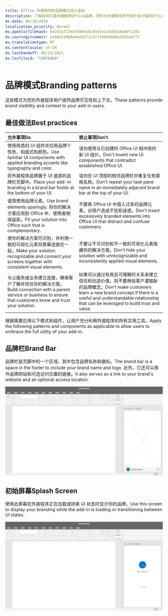 ```yaml
---
title: Office 外接程序的品牌模式设计准则
description: 了解如何打造外接程序Office品牌，同时与外接程序的可视化设计保持Office。
ms.date: 06/26/2018
localization_priority: Normal
ms.openlocfilehash: b42d3a722e4f8805e8c03d2e1a5db528a66f1202
ms.sourcegitcommit: ee9e92a968e4ad23f1e371f00d4888e4203ab772
ms.translationtype: MT
ms.contentlocale: zh-CN
ms.lasthandoff: 06/23/2021
ms.locfileid: "53076369"
---
```

# <a name="branding-patterns"></a><span data-ttu-id="bb23a-103">品牌模式</span><span class="sxs-lookup"><span data-stu-id="bb23a-103">Branding patterns</span></span>

<span data-ttu-id="bb23a-104">这些模式为您的外接程序用户提供品牌可见性和上下文。</span><span class="sxs-lookup"><span data-stu-id="bb23a-104">These patterns provide brand visibility and context to your add-in users.</span></span>

## <a name="best-practices"></a><span data-ttu-id="bb23a-105">最佳做法</span><span class="sxs-lookup"><span data-stu-id="bb23a-105">Best practices</span></span>

|<span data-ttu-id="bb23a-106">允许事项</span><span class="sxs-lookup"><span data-stu-id="bb23a-106">Do</span></span> |<span data-ttu-id="bb23a-107">禁止事项</span><span class="sxs-lookup"><span data-stu-id="bb23a-107">Don't</span></span>|
|:---- |:----|
| <span data-ttu-id="bb23a-108">使用熟悉的 UI 组件并应用品牌个性色，如版式和颜色。</span><span class="sxs-lookup"><span data-stu-id="bb23a-108">Use familiar UI components with applied branding accents like typography and color.</span></span> | <span data-ttu-id="bb23a-109">请勿使用与已创建的 Office UI 相冲突的新 UI 组价。</span><span class="sxs-lookup"><span data-stu-id="bb23a-109">Don't invent new UI components that contradict established Office UI.</span></span> |
| <span data-ttu-id="bb23a-110">将外接程序品牌置于 UI 底部的品牌栏页脚中。</span><span class="sxs-lookup"><span data-stu-id="bb23a-110">Place your add-in branding in a brand bar footer at the bottom of your UI.</span></span> | <span data-ttu-id="bb23a-111">请勿在 UI 顶部的相邻品牌栏中重复任务窗格名称。</span><span class="sxs-lookup"><span data-stu-id="bb23a-111">Don't repeat your task pane name in an immediately adjacent brand bar at the top of your UI.</span></span> |
| <span data-ttu-id="bb23a-112">谨慎使用品牌元素。</span><span class="sxs-lookup"><span data-stu-id="bb23a-112">Use brand elements sparingly.</span></span> <span data-ttu-id="bb23a-113">将你的解决方案应用到 Office 中，使两者相得益彰。</span><span class="sxs-lookup"><span data-stu-id="bb23a-113">Fit your solution into Office such that is complementary.</span></span> | <span data-ttu-id="bb23a-114">不要再 Office UI 中插入过多的品牌元素，对用户造成干扰和迷惑。</span><span class="sxs-lookup"><span data-stu-id="bb23a-114">Don't insert excessively branded elements into Office UI that distract and confuse customers.</span></span> |
| <span data-ttu-id="bb23a-115">使你的解决方案可识别，并利用一致的可视化元素将屏幕连接在一起。</span><span class="sxs-lookup"><span data-stu-id="bb23a-115">Make your solution recognizable and connect your screens together with consistent visual elements.</span></span> | <span data-ttu-id="bb23a-116">不要让不可识别和不一致的可视化元素隐藏你的解决方案。</span><span class="sxs-lookup"><span data-stu-id="bb23a-116">Don't hide your solution with unrecognizable and inconsistently applied visual elements.</span></span> |
| <span data-ttu-id="bb23a-117">与父服务或业务建立连接，确保客户了解并信任你的解决方案。</span><span class="sxs-lookup"><span data-stu-id="bb23a-117">Build connection with a parent service or business to ensure that customers know and trust your solution.</span></span> | <span data-ttu-id="bb23a-118">如果可以通过有用且可理解的关系来建立信任和创造价值，则不要再给客户灌输新的品牌概念。</span><span class="sxs-lookup"><span data-stu-id="bb23a-118">Don't make customers learn a new brand concept if there is a useful and understandable relationship that can be leveraged to build trust and value.</span></span> |

<span data-ttu-id="bb23a-119">根据需要应用以下模式和组件，让用户充分利用外接程序的所有实用工具。</span><span class="sxs-lookup"><span data-stu-id="bb23a-119">Apply the following patterns and components as applicable to allow users to embrace the full utility of your add-in.</span></span>

## <a name="brand-bar"></a><span data-ttu-id="bb23a-120">品牌栏</span><span class="sxs-lookup"><span data-stu-id="bb23a-120">Brand Bar</span></span>

<span data-ttu-id="bb23a-121">品牌栏是页脚中的一个区域，其中包含品牌名称和徽标。</span><span class="sxs-lookup"><span data-stu-id="bb23a-121">The brand bar is a space in the footer to include your brand name and logo.</span></span> <span data-ttu-id="bb23a-122">此外，它还可以用作品牌网站和可选访问位置的链接。</span><span class="sxs-lookup"><span data-stu-id="bb23a-122">It also serves as a link to your brand's website and an optional access location.</span></span>

![桌面应用程序的外接程序任务窗格中显示的品牌Office栏。](../images/add-in-brand-bar.png)

## <a name="splash-screen"></a><span data-ttu-id="bb23a-124">初始屏幕</span><span class="sxs-lookup"><span data-stu-id="bb23a-124">Splash Screen</span></span>

<span data-ttu-id="bb23a-125">使用此屏幕在外接程序正在加载或转换 UI 状态时显示你的品牌。</span><span class="sxs-lookup"><span data-stu-id="bb23a-125">Use this screen to display your branding while the add-in is loading or transitioning between UI states.</span></span>

![品牌初始屏幕显示在桌面应用程序外接程序任务窗格中Office屏幕。](../images/add-in-splash-screen.png)
